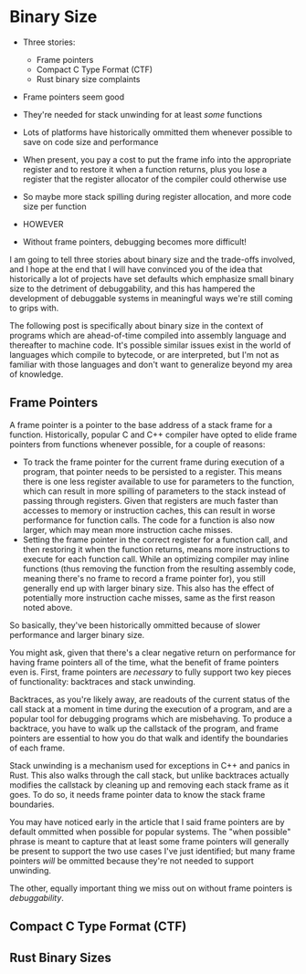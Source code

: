 
# Binary Size

- Three stories:
  - Frame pointers
  - Compact C Type Format (CTF)
  - Rust binary size complaints

- Frame pointers seem good
- They're needed for stack unwinding for at least _some_ functions
- Lots of platforms have historically ommitted them whenever possible to save on code size and performance
- When present, you pay a cost to put the frame info into the appropriate register and to restore it when a function returns, plus you lose a register that the register allocator of the compiler could otherwise use
- So maybe more stack spilling during register allocation, and more code size per function
- HOWEVER
- Without frame pointers, debugging becomes more difficult!

I am going to tell three stories about binary size and the trade-offs involved, and I hope
at the end that I will have convinced you of the idea that historically a lot of projects
have set defaults which emphasize small binary size to the detriment of debuggability, and
this has hampered the development of debuggable systems in meaningful ways we're still
coming to grips with.

The following post is specifically about binary size in the context of programs which are
ahead-of-time compiled into assembly language and thereafter to machine code. It's possible
similar issues exist in the world of languages which compile to bytecode, or are interpreted,
but I'm not as familiar with those languages and don't want to generalize beyond my area of
knowledge.

## Frame Pointers

A frame pointer is a pointer to the base address of a stack frame for a function. Historically,
popular C and C++ compiler have opted to elide frame pointers from functions whenever possible,
for a couple of reasons:

- To track the frame pointer for the current frame during execution of a program, that pointer
  needs to be persisted to a register. This means there is one less register available to use
  for parameters to the function, which can result in more spilling of parameters to the stack
  instead of passing through registers. Given that registers are much faster than accesses to
  memory or instruction caches, this can result in worse performance for function calls. The
  code for a function is also now larger, which may mean more instruction cache misses.
- Setting the frame pointer in the correct register for a function call, and then restoring
  it when the function returns, means more instructions to execute for each function call. While
  an optimizing compiler may inline functions (thus removing the function from the resulting
  assembly code, meaning there's no frame to record a frame pointer for), you still generally
  end up with larger binary size. This also has the effect of potentially more instruction
  cache misses, same as the first reason noted above.

So basically, they've been historically ommitted because of slower performance and larger
binary size.

You might ask, given that there's a clear negative return on performance for having frame
pointers all of the time, what the benefit of frame pointers even is. First, frame pointers
are _necessary_ to fully support two key pieces of functionality: backtraces and stack
unwinding.

Backtraces, as you're likely away, are readouts of the current status of the call stack at a
moment in time during the execution of a program, and are a popular tool for debugging
programs which are misbehaving. To produce a backtrace, you have to walk up the callstack
of the program, and frame pointers are essential to how you do that walk and identify the
boundaries of each frame.

Stack unwinding is a mechanism used for exceptions in C++ and panics in Rust. This also
walks through the call stack, but unlike backtraces actually modifies the callstack by
cleaning up and removing each stack frame as it goes. To do so, it needs frame pointer
data to know the stack frame boundaries.

You may have noticed early in the article that I said frame pointers are by default
ommitted when possible for popular systems. The "when possible" phrase is meant to
capture that at least some frame pointers will generally be present to support the two
use cases I've just identified; but many frame pointers _will_ be ommitted because they're
not needed to support unwinding.

The other, equally important thing we miss out on without frame pointers is _debuggability_.


## Compact C Type Format (CTF)

## Rust Binary Sizes


